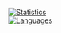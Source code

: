 [![Statistics](https://github-readme-stats.vercel.app/api?username=dockerlead&count_private=true&show_icons=true&theme=graywhite)](https://github.com/dockerlead)\
[![Languages](https://github-readme-stats.vercel.app/api/top-langs/?username=dockerlead&theme=graywhite&layout=compact)](https://github.com/dockerlead)
